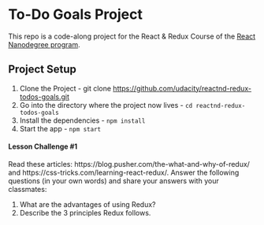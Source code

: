 # To-Do Goals Project

This repo is a code-along project for the React & Redux Course of the [React Nanodegree program](https://www.udacity.com/course/react-nanodegree--nd019).

## Project Setup

1. Clone the Project - git clone https://github.com/udacity/reactnd-redux-todos-goals.git
2. Go into the directory where the project now lives - `cd reactnd-redux-todos-goals`
3. Install the dependencies - `npm install`
4. Start the app - `npm start`

<h4>Lesson Challenge #1 </h4>
Read these articles: https://blog.pusher.com/the-what-and-why-of-redux/ and https://css-tricks.com/learning-react-redux/. Answer the following questions (in your own words) and share your answers with your classmates:

1) What are the advantages of using Redux?</br>
2) Describe the 3 principles Redux follows.

